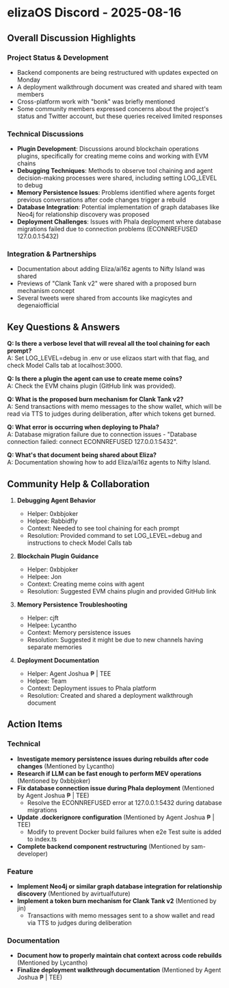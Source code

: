 # elizaOS Discord - 2025-08-16

## Overall Discussion Highlights

### Project Status & Development
- Backend components are being restructured with updates expected on Monday
- A deployment walkthrough document was created and shared with team members
- Cross-platform work with "bonk" was briefly mentioned
- Some community members expressed concerns about the project's status and Twitter account, but these queries received limited responses

### Technical Discussions
- **Plugin Development**: Discussions around blockchain operations plugins, specifically for creating meme coins and working with EVM chains
- **Debugging Techniques**: Methods to observe tool chaining and agent decision-making processes were shared, including setting LOG_LEVEL to debug
- **Memory Persistence Issues**: Problems identified where agents forget previous conversations after code changes trigger a rebuild
- **Database Integration**: Potential implementation of graph databases like Neo4j for relationship discovery was proposed
- **Deployment Challenges**: Issues with Phala deployment where database migrations failed due to connection problems (ECONNREFUSED 127.0.0.1:5432)

### Integration & Partnerships
- Documentation about adding Eliza/ai16z agents to Nifty Island was shared
- Previews of "Clank Tank v2" were shared with a proposed burn mechanism concept
- Several tweets were shared from accounts like magicytes and degenaiofficial

## Key Questions & Answers

**Q: Is there a verbose level that will reveal all the tool chaining for each prompt?**  
A: Set LOG_LEVEL=debug in .env or use elizaos start with that flag, and check Model Calls tab at localhost:3000.

**Q: Is there a plugin the agent can use to create meme coins?**  
A: Check the EVM chains plugin (GitHub link was provided).

**Q: What is the proposed burn mechanism for Clank Tank v2?**  
A: Send transactions with memo messages to the show wallet, which will be read via TTS to judges during deliberation, after which tokens get burned.

**Q: What error is occurring when deploying to Phala?**  
A: Database migration failure due to connection issues - "Database connection failed: connect ECONNREFUSED 127.0.0.1:5432".

**Q: What's that document being shared about Eliza?**  
A: Documentation showing how to add Eliza/ai16z agents to Nifty Island.

## Community Help & Collaboration

1. **Debugging Agent Behavior**
   - Helper: 0xbbjoker
   - Helpee: Rabbidfly
   - Context: Needed to see tool chaining for each prompt
   - Resolution: Provided command to set LOG_LEVEL=debug and instructions to check Model Calls tab

2. **Blockchain Plugin Guidance**
   - Helper: 0xbbjoker
   - Helpee: Jon
   - Context: Creating meme coins with agent
   - Resolution: Suggested EVM chains plugin and provided GitHub link

3. **Memory Persistence Troubleshooting**
   - Helper: cjft
   - Helpee: Lycantho
   - Context: Memory persistence issues
   - Resolution: Suggested it might be due to new channels having separate memories

4. **Deployment Documentation**
   - Helper: Agent Joshua ₱ | TEE
   - Helpee: Team
   - Context: Deployment issues to Phala platform
   - Resolution: Created and shared a deployment walkthrough document

## Action Items

### Technical
- **Investigate memory persistence issues during rebuilds after code changes** (Mentioned by Lycantho)
- **Research if LLM can be fast enough to perform MEV operations** (Mentioned by 0xbbjoker)
- **Fix database connection issue during Phala deployment** (Mentioned by Agent Joshua ₱ | TEE)
  - Resolve the ECONNREFUSED error at 127.0.0.1:5432 during database migrations
- **Update .dockerignore configuration** (Mentioned by Agent Joshua ₱ | TEE)
  - Modify to prevent Docker build failures when e2e Test suite is added to index.ts
- **Complete backend component restructuring** (Mentioned by sam-developer)

### Feature
- **Implement Neo4j or similar graph database integration for relationship discovery** (Mentioned by avirtualfuture)
- **Implement a token burn mechanism for Clank Tank v2** (Mentioned by jin)
  - Transactions with memo messages sent to a show wallet and read via TTS to judges during deliberation

### Documentation
- **Document how to properly maintain chat context across code rebuilds** (Mentioned by Lycantho)
- **Finalize deployment walkthrough documentation** (Mentioned by Agent Joshua ₱ | TEE)